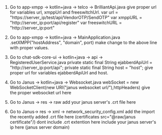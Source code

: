 1. Go to app-xmpp -> kotlin+java -> telco -> BrilliantApi.java 
give proper url for variables url, xmppUrl and freeswitchUrl.
var url = "https://server_ip/test/api/VendorOTP/SendOTP"
var xmppURL = "http://server_ip:port/api/register"
var freeswitchURL = "http://server_ip:port"

3. Go to app-xmpp -> kotlin+java -> MainApplication.java
.setXMPP("hostAddress", "domain", port)
make change to the above line with proper values.

4. Go to chat-sdk-core-ui -> kotlin+java -> api -> RegisteredUserService.java
private static final String ejabberdApiUrl = "http://server_ip:port/api";
private static final String host = "host";
give proper url for variables ejabberdApiUrl and host.

5. Go to Janus -> kotlin+java -> Websocket.java
webSocket = new WebSocketClient(new URI("janus websocket url/"),httpHeaders)
give the proper websocket url here

6. Go to Janus -> res -> raw
add your janus server's .crt file here

7. Go to Janus-> res -> xml -> network_security_config.xml
add the import the recently added .crt file here (certificates src="@raw/janus certificate"/) dont include .crt extention here
include your janus server's ip here (<domain includeSubdomains="true">janus server domain</domain>)

